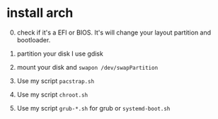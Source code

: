 # install arch

0. check if it's a EFI or BIOS.
It's will change your layout partition and bootloader.

1. partition your disk
I use gdisk

2. mount your disk and `swapon /dev/swapPartition`

3. Use my script `pacstrap.sh`

4. Use my script `chroot.sh`

5. Use my script `grub-*.sh` for grub
or `systemd-boot.sh`
